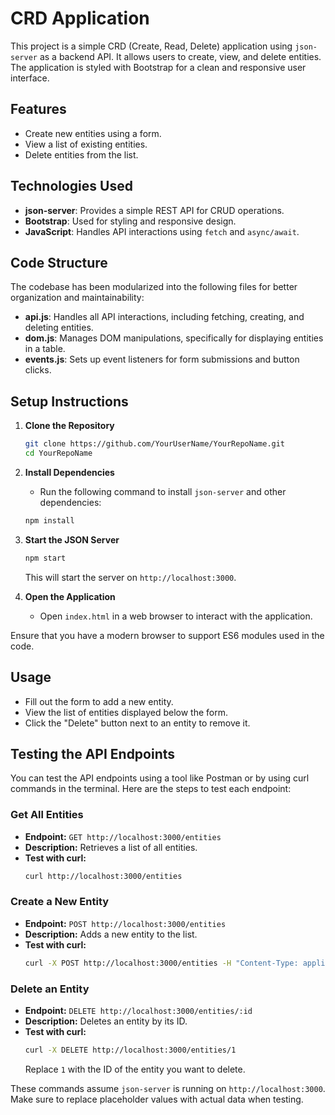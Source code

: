 # CRD Application

This project is a simple CRD (Create, Read, Delete) application using `json-server` as a backend API. It allows users to create, view, and delete entities. The application is styled with Bootstrap for a clean and responsive user interface.

## Features
- Create new entities using a form.
- View a list of existing entities.
- Delete entities from the list.

## Technologies Used
- **json-server**: Provides a simple REST API for CRUD operations.
- **Bootstrap**: Used for styling and responsive design.
- **JavaScript**: Handles API interactions using `fetch` and `async/await`.

## Code Structure

The codebase has been modularized into the following files for better organization and maintainability:

- **api.js**: Handles all API interactions, including fetching, creating, and deleting entities.
- **dom.js**: Manages DOM manipulations, specifically for displaying entities in a table.
- **events.js**: Sets up event listeners for form submissions and button clicks.

## Setup Instructions

1. **Clone the Repository**
   ```bash
   git clone https://github.com/YourUserName/YourRepoName.git
   cd YourRepoName
   ```

2. **Install Dependencies**
   - Run the following command to install `json-server` and other dependencies:
   ```bash
   npm install
   ```

3. **Start the JSON Server**
   ```bash
   npm start
   ```
   This will start the server on `http://localhost:3000`.

4. **Open the Application**
   - Open `index.html` in a web browser to interact with the application.

Ensure that you have a modern browser to support ES6 modules used in the code.

## Usage
- Fill out the form to add a new entity.
- View the list of entities displayed below the form.
- Click the "Delete" button next to an entity to remove it.

## Testing the API Endpoints

You can test the API endpoints using a tool like Postman or by using curl commands in the terminal. Here are the steps to test each endpoint:

### Get All Entities
- **Endpoint:** `GET http://localhost:3000/entities`
- **Description:** Retrieves a list of all entities.
- **Test with curl:**
  ```bash
  curl http://localhost:3000/entities
  ```

### Create a New Entity
- **Endpoint:** `POST http://localhost:3000/entities`
- **Description:** Adds a new entity to the list.
- **Test with curl:**
  ```bash
  curl -X POST http://localhost:3000/entities -H "Content-Type: application/json" -d '{"name": "New Entity"}'
  ```

### Delete an Entity
- **Endpoint:** `DELETE http://localhost:3000/entities/:id`
- **Description:** Deletes an entity by its ID.
- **Test with curl:**
  ```bash
  curl -X DELETE http://localhost:3000/entities/1
  ```
  Replace `1` with the ID of the entity you want to delete.

These commands assume `json-server` is running on `http://localhost:3000`. Make sure to replace placeholder values with actual data when testing.
